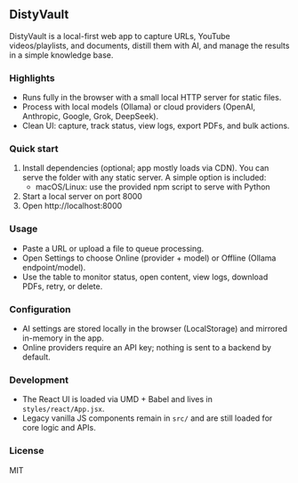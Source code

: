 ## DistyVault

DistyVault is a local-first web app to capture URLs, YouTube videos/playlists, and documents, distill them with AI, and manage the results in a simple knowledge base.

### Highlights
- Runs fully in the browser with a small local HTTP server for static files.
- Process with local models (Ollama) or cloud providers (OpenAI, Anthropic, Google, Grok, DeepSeek).
- Clean UI: capture, track status, view logs, export PDFs, and bulk actions.

### Quick start
1) Install dependencies (optional; app mostly loads via CDN). You can serve the folder with any static server. A simple option is included:
	- macOS/Linux: use the provided npm script to serve with Python
2) Start a local server on port 8000
3) Open http://localhost:8000

### Usage
- Paste a URL or upload a file to queue processing.
- Open Settings to choose Online (provider + model) or Offline (Ollama endpoint/model).
- Use the table to monitor status, open content, view logs, download PDFs, retry, or delete.

### Configuration
- AI settings are stored locally in the browser (LocalStorage) and mirrored in-memory in the app.
- Online providers require an API key; nothing is sent to a backend by default.

### Development
- The React UI is loaded via UMD + Babel and lives in `styles/react/App.jsx`.
- Legacy vanilla JS components remain in `src/` and are still loaded for core logic and APIs.

### License
MIT
